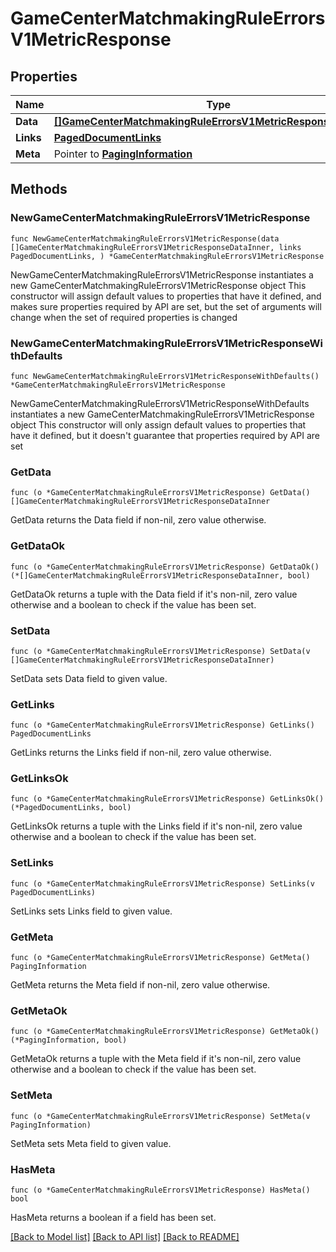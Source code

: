 # GameCenterMatchmakingRuleErrorsV1MetricResponse

## Properties

Name | Type | Description | Notes
------------ | ------------- | ------------- | -------------
**Data** | [**[]GameCenterMatchmakingRuleErrorsV1MetricResponseDataInner**](GameCenterMatchmakingRuleErrorsV1MetricResponseDataInner.md) |  | 
**Links** | [**PagedDocumentLinks**](PagedDocumentLinks.md) |  | 
**Meta** | Pointer to [**PagingInformation**](PagingInformation.md) |  | [optional] 

## Methods

### NewGameCenterMatchmakingRuleErrorsV1MetricResponse

`func NewGameCenterMatchmakingRuleErrorsV1MetricResponse(data []GameCenterMatchmakingRuleErrorsV1MetricResponseDataInner, links PagedDocumentLinks, ) *GameCenterMatchmakingRuleErrorsV1MetricResponse`

NewGameCenterMatchmakingRuleErrorsV1MetricResponse instantiates a new GameCenterMatchmakingRuleErrorsV1MetricResponse object
This constructor will assign default values to properties that have it defined,
and makes sure properties required by API are set, but the set of arguments
will change when the set of required properties is changed

### NewGameCenterMatchmakingRuleErrorsV1MetricResponseWithDefaults

`func NewGameCenterMatchmakingRuleErrorsV1MetricResponseWithDefaults() *GameCenterMatchmakingRuleErrorsV1MetricResponse`

NewGameCenterMatchmakingRuleErrorsV1MetricResponseWithDefaults instantiates a new GameCenterMatchmakingRuleErrorsV1MetricResponse object
This constructor will only assign default values to properties that have it defined,
but it doesn't guarantee that properties required by API are set

### GetData

`func (o *GameCenterMatchmakingRuleErrorsV1MetricResponse) GetData() []GameCenterMatchmakingRuleErrorsV1MetricResponseDataInner`

GetData returns the Data field if non-nil, zero value otherwise.

### GetDataOk

`func (o *GameCenterMatchmakingRuleErrorsV1MetricResponse) GetDataOk() (*[]GameCenterMatchmakingRuleErrorsV1MetricResponseDataInner, bool)`

GetDataOk returns a tuple with the Data field if it's non-nil, zero value otherwise
and a boolean to check if the value has been set.

### SetData

`func (o *GameCenterMatchmakingRuleErrorsV1MetricResponse) SetData(v []GameCenterMatchmakingRuleErrorsV1MetricResponseDataInner)`

SetData sets Data field to given value.


### GetLinks

`func (o *GameCenterMatchmakingRuleErrorsV1MetricResponse) GetLinks() PagedDocumentLinks`

GetLinks returns the Links field if non-nil, zero value otherwise.

### GetLinksOk

`func (o *GameCenterMatchmakingRuleErrorsV1MetricResponse) GetLinksOk() (*PagedDocumentLinks, bool)`

GetLinksOk returns a tuple with the Links field if it's non-nil, zero value otherwise
and a boolean to check if the value has been set.

### SetLinks

`func (o *GameCenterMatchmakingRuleErrorsV1MetricResponse) SetLinks(v PagedDocumentLinks)`

SetLinks sets Links field to given value.


### GetMeta

`func (o *GameCenterMatchmakingRuleErrorsV1MetricResponse) GetMeta() PagingInformation`

GetMeta returns the Meta field if non-nil, zero value otherwise.

### GetMetaOk

`func (o *GameCenterMatchmakingRuleErrorsV1MetricResponse) GetMetaOk() (*PagingInformation, bool)`

GetMetaOk returns a tuple with the Meta field if it's non-nil, zero value otherwise
and a boolean to check if the value has been set.

### SetMeta

`func (o *GameCenterMatchmakingRuleErrorsV1MetricResponse) SetMeta(v PagingInformation)`

SetMeta sets Meta field to given value.

### HasMeta

`func (o *GameCenterMatchmakingRuleErrorsV1MetricResponse) HasMeta() bool`

HasMeta returns a boolean if a field has been set.


[[Back to Model list]](../README.md#documentation-for-models) [[Back to API list]](../README.md#documentation-for-api-endpoints) [[Back to README]](../README.md)


